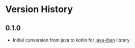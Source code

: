 # Version History

## 0.1.0
* Initial conversion from java to kotlin for [java-iban](https://github.com/barend/java-iban) library
